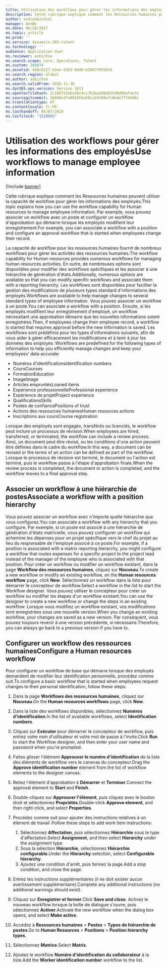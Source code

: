 ```yaml
---
title: Utilisation des workflows pour gérer les informations des employés
description: Cette rubrique explique comment les Ressources humaines peuvent utiliser la capacité de workflow pour gérer les informations des employés. Par exemple, vous pouvez associer un workflow avec un poste et configurer un workflow d'approbation qui démarre lorsque les employés modifient leur enregistrement.
author: andreabichsel
manager: AnnBe
ms.date: 06/20/2017
ms.topic: article
ms.prod: ''
ms.service: dynamics-365-talent
ms.technology: ''
audience: Application User
ms.reviewer: anbichse
ms.search.scope: Core, Operations, Talent
ms.custom: 269074
ms.assetid: 426c6127-42ee-4163-8dd0-b2867f95581d
ms.search.region: Global
ms.author: anbichse
ms.search.validFrom: 2016-11-30
ms.dyn365.ops.version: Version 1611
ms.openlocfilehash: 2c18d753eba18c4cc7b2ba2d8dd35d8d99afae7e
ms.sourcegitcommit: 2b890cd7a801055ab0ca24398efc8e4e777d4d8c
ms.translationtype: HT
ms.contentlocale: fr-FR
ms.lasthandoff: 05/07/2019
ms.locfileid: "1518002"
---
```

# <a name="use-workflows-to-manage-employee-information"></a><span data-ttu-id="49944-104">Utilisation des workflows pour gérer les informations des employés</span><span class="sxs-lookup"><span data-stu-id="49944-104">Use workflows to manage employee information</span></span>

[!include [banner](includes/banner.md)]

<span data-ttu-id="49944-105">Cette rubrique explique comment les Ressources humaines peuvent utiliser la capacité de workflow pour gérer les informations des employés.</span><span class="sxs-lookup"><span data-stu-id="49944-105">This topic explains how you can use the workflow capability for Human resources to manage employee information.</span></span> <span data-ttu-id="49944-106">Par exemple, vous pouvez associer un workflow avec un poste et configurer un workflow d'approbation qui démarre lorsque les employés modifient leur enregistrement.</span><span class="sxs-lookup"><span data-stu-id="49944-106">For example, you can associate a workflow with a position and configure an approval workflow that is started when employees change their record.</span></span>

<span data-ttu-id="49944-107">La capacité de workflow pour les ressources humaines fournit de nombreux workflows pour gérer les activités des ressources humaines.</span><span class="sxs-lookup"><span data-stu-id="49944-107">The workflow capability for Human resources provides numerous workflows for managing human resources activities.</span></span> <span data-ttu-id="49944-108">En outre, de nombreuses options sont disponibles pour modifier des workflows spécifiques et les associer à une hiérarchie de génération d'états.</span><span class="sxs-lookup"><span data-stu-id="49944-108">Additionally, numerous options are available so that you can modify specific workflows and associate them with a reporting hierarchy.</span></span> <span data-ttu-id="49944-109">Les workflows sont disponibles pour faciliter la gestion des modifications de plusieurs types standard d'informations des employés.</span><span class="sxs-lookup"><span data-stu-id="49944-109">Workflows are available to help manage changes to several standard types of employee information.</span></span> <span data-ttu-id="49944-110">Vous pouvez associer un workflow à un poste.</span><span class="sxs-lookup"><span data-stu-id="49944-110">You can associate a workflow with a position.</span></span> <span data-ttu-id="49944-111">Ensuite, si les employés modifient leur enregistrement d'employé, un workflow nécessitant une approbation démarre que les nouvelles informations soient enregistrées.</span><span class="sxs-lookup"><span data-stu-id="49944-111">Then, if employees change their employee record, a workflow is started that requires approval before the new information is saved.</span></span> <span data-ttu-id="49944-112">Les workflows sont prédéfinis pour les types d'informations suivants, afin de vous aider à gérer efficacement les modifications et à tenir à jour les données des employés :</span><span class="sxs-lookup"><span data-stu-id="49944-112">Workflows are predefined for the following types of information to help you efficiently manage changes and keep your employees’ data accurate:</span></span>

-   <span data-ttu-id="49944-113">Numéros d'identifications</span><span class="sxs-lookup"><span data-stu-id="49944-113">Identification numbers</span></span>
-   <span data-ttu-id="49944-114">Cours</span><span class="sxs-lookup"><span data-stu-id="49944-114">Courses</span></span>
-   <span data-ttu-id="49944-115">Formation</span><span class="sxs-lookup"><span data-stu-id="49944-115">Education</span></span>
-   <span data-ttu-id="49944-116">Image</span><span class="sxs-lookup"><span data-stu-id="49944-116">Image</span></span>
-   <span data-ttu-id="49944-117">Articles empruntés</span><span class="sxs-lookup"><span data-stu-id="49944-117">Loaned items</span></span>
-   <span data-ttu-id="49944-118">Expérience professionnelle</span><span class="sxs-lookup"><span data-stu-id="49944-118">Professional experience</span></span>
-   <span data-ttu-id="49944-119">Expérience de projet</span><span class="sxs-lookup"><span data-stu-id="49944-119">Project experience</span></span>
-   <span data-ttu-id="49944-120">Qualifications</span><span class="sxs-lookup"><span data-stu-id="49944-120">Skills</span></span>
-   <span data-ttu-id="49944-121">Postes de confiance</span><span class="sxs-lookup"><span data-stu-id="49944-121">Positions of trust</span></span>
-   <span data-ttu-id="49944-122">Actions des ressources humaines</span><span class="sxs-lookup"><span data-stu-id="49944-122">Human resources actions</span></span>
-   <span data-ttu-id="49944-123">Inscriptions aux cours</span><span class="sxs-lookup"><span data-stu-id="49944-123">Course registration</span></span>

<span data-ttu-id="49944-124">Lorsque des employés sont engagés, transférés ou licenciés, le workflow peut inclure un processus de révision.</span><span class="sxs-lookup"><span data-stu-id="49944-124">When employees are hired, transferred, or terminated, the workflow can include a review process.</span></span> <span data-ttu-id="49944-125">Ainsi, un document peut être révisé, ou les conditions d'une action peuvent être définies dans le cadre du workflow.</span><span class="sxs-lookup"><span data-stu-id="49944-125">In this way, a document can be revised or the terms of an action can be defined as part of the workflow.</span></span> <span data-ttu-id="49944-126">Lorsque le processus de révision est terminé, le document ou l'action est terminé, puis le workflow passe à l'étape d'approbation finale.</span><span class="sxs-lookup"><span data-stu-id="49944-126">When the review process is completed, the document or action is completed, and the workflow moves to a final approval step.</span></span>

## <a name="associate-a-workflow-with-a-position-hierarchy"></a><span data-ttu-id="49944-127">Associer un workflow à une hiérarchie de postes</span><span class="sxs-lookup"><span data-stu-id="49944-127">Associate a workflow with a position hierarchy</span></span>
<span data-ttu-id="49944-128">Vous pouvez associer un workflow avec n'importe quelle hiérarchie que vous configurez.</span><span class="sxs-lookup"><span data-stu-id="49944-128">You can associate a workflow with any hierarchy that you configure.</span></span> <span data-ttu-id="49944-129">Par exemple, si un poste est associé à une hiérarchie de génération d'états matricielle, vous pouvez configurer un workflow qui achemine les dépenses pour un projet spécifique vers le chef du projet au lieu du responsable de l'employé associé à ce poste.</span><span class="sxs-lookup"><span data-stu-id="49944-129">For example, if a position is associated with a matrix reporting hierarchy, you might configure a workflow that routes expenses for a specific project to the project lead instead of the manager of the employee who is associated with that position.</span></span> <span data-ttu-id="49944-130">Pour créer un workflow ou modifier un workflow existant, dans la page **Workflow des ressources humaines**, cliquez sur **Nouveau**.</span><span class="sxs-lookup"><span data-stu-id="49944-130">To create a new workflow or modify an existing workflow, on the **Human resources workflow** page, click **New**.</span></span> <span data-ttu-id="49944-131">Sélectionnez un workflow dans la liste pour démarrer le concepteur de workflow.</span><span class="sxs-lookup"><span data-stu-id="49944-131">Select a workflow in the list to start the Workflow designer.</span></span> <span data-ttu-id="49944-132">Vous pouvez utiliser le concepteur pour créer un workflow ou modifier les étapes d'un workflow existant.</span><span class="sxs-lookup"><span data-stu-id="49944-132">You can use the designer to create a new workflow or change the steps in an existing workflow.</span></span> <span data-ttu-id="49944-133">Lorsque vous modifiez un workflow existant, vos modifications sont enregistrées sous une nouvelle version.</span><span class="sxs-lookup"><span data-stu-id="49944-133">When you change an existing workflow, your changes are saved as a new version.</span></span> <span data-ttu-id="49944-134">Par conséquent, vous pouvez toujours revenir à une version précédente, si nécessaire.</span><span class="sxs-lookup"><span data-stu-id="49944-134">Therefore, you can always go back to a previous version if you have to.</span></span>

## <a name="configure-a-human-resources-workflow"></a><span data-ttu-id="49944-135">Configurer un workflow des ressources humaines</span><span class="sxs-lookup"><span data-stu-id="49944-135">Configure a Human resources workflow</span></span>
<span data-ttu-id="49944-136">Pour configurer un workflow de base qui démarre lorsque des employés demandent de modifier leur identification personnelle, procédez comme suit.</span><span class="sxs-lookup"><span data-stu-id="49944-136">To configure a basic workflow that is started when employees request changes to their personal identification, follow these steps.</span></span>

1.  <span data-ttu-id="49944-137">Dans la page **Workflows des ressources humaines**, cliquez sur **Nouveau**.</span><span class="sxs-lookup"><span data-stu-id="49944-137">On the **Human resources workflows** page, click **New**.</span></span>
2.  <span data-ttu-id="49944-138">Dans la liste des workflows disponibles, sélectionnez **Numéros d'identification**.</span><span class="sxs-lookup"><span data-stu-id="49944-138">In the list of available workflows, select **Identification numbers**.</span></span>
3.  <span data-ttu-id="49944-139">Cliquez sur **Exécuter** pour démarrer le concepteur de workflow, puis entrez votre nom d'utilisateur et votre mot de passe à l'invite.</span><span class="sxs-lookup"><span data-stu-id="49944-139">Click **Run** to start the Workflow designer, and then enter your user name and password when you're prompted.</span></span>
4.  <span data-ttu-id="49944-140">Faites glisser l'élément **Approuver le numéro d'identification** de la liste des éléments de workflow vers le canevas du concepteur.</span><span class="sxs-lookup"><span data-stu-id="49944-140">Drag the **Approve identification number** element from the list of workflow elements to the designer canvas.</span></span>
5.  <span data-ttu-id="49944-141">Reliez l'élément d'approbation à **Démarrer** et **Terminer**.</span><span class="sxs-lookup"><span data-stu-id="49944-141">Connect the approval element to **Start** and **Finish**.</span></span>
6.  <span data-ttu-id="49944-142">Double-cliquez sur **Approuver l'élément**, puis cliquez avec le bouton droit et sélectionnez **Propriétés**.</span><span class="sxs-lookup"><span data-stu-id="49944-142">Double-click **Approve element**, and then right-click, and select **Properties**.</span></span>
7.  <span data-ttu-id="49944-143">Procédez comme suit pour ajouter des instructions relatives à un élément de travail :</span><span class="sxs-lookup"><span data-stu-id="49944-143">Follow these steps to add work item instructions:</span></span>
    1.  <span data-ttu-id="49944-144">Sélectionnez **Affectation**, puis sélectionnez **Hiérarchie** sous le type d'affectation.</span><span class="sxs-lookup"><span data-stu-id="49944-144">Select **Assignment**, and then select **Hierarchy** under the assignment type.</span></span>
    2.  <span data-ttu-id="49944-145">Sous la sélection **Hiérarchie**, sélectionnez **Hiérarchie configurable**.</span><span class="sxs-lookup"><span data-stu-id="49944-145">Under the **Hierarchy** selection, select **Configurable hierarchy**.</span></span>
    3.  <span data-ttu-id="49944-146">Ajoutez une condition d'arrêt, puis fermez la page.</span><span class="sxs-lookup"><span data-stu-id="49944-146">Add a stop condition, and close the page.</span></span>

8.  <span data-ttu-id="49944-147">Entrez les instructions supplémentaires (il ne doit exister aucun avertissement supplémentaire).</span><span class="sxs-lookup"><span data-stu-id="49944-147">Complete any additional instructions (no additional warnings should exist).</span></span>
9.  <span data-ttu-id="49944-148">Cliquez sur **Enregistrer et fermer**.</span><span class="sxs-lookup"><span data-stu-id="49944-148">Click **Save and close**.</span></span> <span data-ttu-id="49944-149">Activez le nouveau workflow lorsque la boîte de dialogue s'ouvre, puis sélectionnez **Activer**.</span><span class="sxs-lookup"><span data-stu-id="49944-149">Activate the new workflow when the dialog box opens, and select **Make active**.</span></span>
10. <span data-ttu-id="49944-150">Accédez à **Ressources humaines** &gt; **Postes** &gt; **Types de hiérarchie de postes**.</span><span class="sxs-lookup"><span data-stu-id="49944-150">Go to **Human Resources** &gt; **Positions** &gt; **Position hierarchy types**.</span></span>
11. <span data-ttu-id="49944-151">Sélectionnez **Matrice**.</span><span class="sxs-lookup"><span data-stu-id="49944-151">Select **Matrix**.</span></span>
12. <span data-ttu-id="49944-152">Ajoutez le workflow **Numéro d'identification du collaborateur** à la liste.</span><span class="sxs-lookup"><span data-stu-id="49944-152">Add the **Worker identification number** workflow to the list.</span></span>




